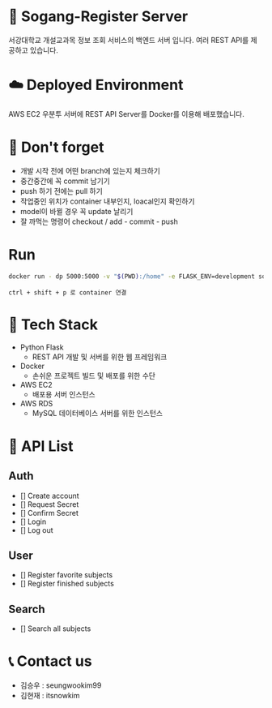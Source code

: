 # 🏫 Sogang-Register Server
서강대학교 개설교과목 정보 조회 서비스의 백엔드 서버 입니다.
여러 REST API를 제공하고 있습니다.

# ☁️ Deployed Environment
AWS EC2 우분투 서버에 REST API Server를 Docker를 이용해 배포했습니다.

# 🔧 Don't forget

* 개발 시작 전에 어떤 branch에 있는지 체크하기
* 중간중간에 꼭 commit 남기기
* push 하기 전에는 pull 하기
* 작업중인 위치가 container 내부인지, loacal인지 확인하기
* model이 바뀔 경우 꼭 update 날리기
* 잘 까먹는 명령어 checkout / add - commit - push

# Run

```bash
docker run - dp 5000:5000 -v "$(PWD):/home" -e FLASK_ENV=development sonic886/sogang-register
```

```
ctrl + shift + p 로 container 연결
```

# 🔧 Tech Stack
* Python Flask
  * REST API 개발 및 서버를 위한 웹 프레임워크
* Docker
  * 손쉬운 프로젝트 빌드 및 배포를 위한 수단
* AWS EC2
  * 배포용 서버 인스턴스
* AWS RDS
  * MySQL 데이터베이스 서버를 위한 인스턴스

# 📃 API List
## Auth
- [] Create account
- [] Request Secret
- [] Confirm Secret
- [] Login
- [] Log out
## User
- [] Register favorite subjects
- [] Register finished subjects
## Search
- [] Search all subjects

# 📞 Contact us
- 김승우 : seungwookim99
- 김현재 : itsnowkim